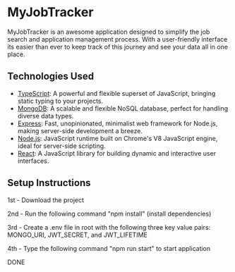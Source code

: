 # MyJobTracker

MyJobTracker is an awesome application designed to simplify the job search and application management process. With a user-friendly interface its easier than ever to keep track of this journey and see your data all in one place. 
## Technologies Used

- [TypeScript](https://www.typescriptlang.org/): A powerful and flexible superset of JavaScript, bringing static typing to your projects.
- [MongoDB](https://www.mongodb.com/): A scalable and flexible NoSQL database, perfect for handling diverse data types.
- [Express](https://expressjs.com/): Fast, unopinionated, minimalist web framework for Node.js, making server-side development a breeze.
- [Node.js](https://nodejs.org/en): JavaScript runtime built on Chrome's V8 JavaScript engine, ideal for server-side scripting.
- [React](https://react.dev/): A JavaScript library for building dynamic and interactive user interfaces.

## Setup Instructions

1st - Download the project

2nd - Run the following command "npm install" (install dependencies)

3rd - Create a .env file in root with the following three key value pairs: MONGO_URI, JWT_SECRET, and JWT_LIFETIME

4th - Type the following command "npm run start" to start application

DONE
